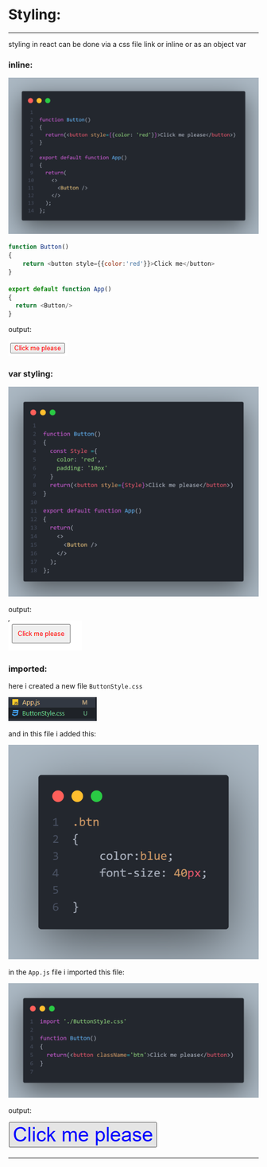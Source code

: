# Styling:

---

styling in react can be done via a css file link or inline or as an object var

### inline:

![Example](Imgs/STYLINGEXAMPLE01.png)

```javascript
function Button()
{
    return <button style={{color:'red'}}>Click me</button>
}

export default function App()
{
  return <Button/>
}
```

output:

![Output](Imgs/STYLINGOUTPUT01.png)


### var styling:

![Example](Imgs/STYLINGEXAMPLE02.png)

output:

![Output](Imgs/STYLINGOUTPUT02.png)


### imported:

here i created a new file ``ButtonStyle.css``


![CssFile](Imgs/CssFile01.png)

and in this file i added this:

![Example](Imgs/STYLINGEXAMPLE03.png)


in the ``App.js`` file i imported this file:

![Example](Imgs/STYLINGEXAMPLE04.png)

output:

![Output](Imgs/STYLINGOUTPUT03.png)


---
